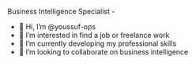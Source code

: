 
Business Intelligence Specialist - 
- 👋 Hi, I’m @youssuf-ops
- 👀 I’m interested in find a job or freelance work
- 🌱 I’m currently developing my professional skills
- 💞️ I’m looking to collaborate on business intelligence 


<!---
youssuf-ops/youssuf-ops is a ✨ special ✨ repository because its `README.md` (this file) appears on your GitHub profile.
You can click the Preview link to take a look at your changes.
--->
